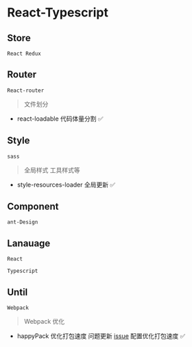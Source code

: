 # React-Typescript

## Store
```
React Redux
```

## Router
```
React-router
```
> 文件划分
- react-loadable 代码体量分割  ✅

## Style
```
sass
```
> 全局样式 工具样式等
- style-resources-loader 全局更新  ✅
## Component
```
ant-Design
```

## Lanauage
```
React

Typescript
```

## Until
```
Webpack
```
> Webpack 优化
- happyPack 优化打包速度 问题更新 [issue](https://github.com/amireh/happypack/issues/183) 配置优化打包速度 ✅



